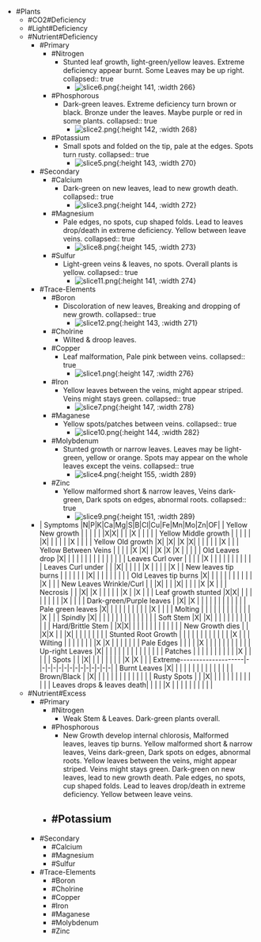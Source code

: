 - #Plants
	- #CO2#Deficiency
	- #Light#Deficiency
	- #Nutrient#Deficiency
		- #Primary
			- #Nitrogen
				- Stunted leaf growth, light-green/yellow leaves. Extreme deficiency appear burnt. Some Leaves may be up right.
				  collapsed:: true
					- ![slice6.png](../assets/slice6_1672610144042_0.png){:height 141, :width 266}
			- #Phosphorous
				- Dark-green leaves. Extreme deficiency turn brown or black. Bronze under the leaves. Maybe purple or red in some plants.
				  collapsed:: true
					- ![slice2.png](../assets/slice2_1672610160012_0.png){:height 142, :width 268}
			- #Potassium
				- Small spots and folded on the tip, pale at the edges. Spots turn rusty.
				  collapsed:: true
					- ![slice5.png](../assets/slice5_1672610166079_0.png){:height 143, :width 270}
		- #Secondary
			- #Calcium
				- Dark-green on new leaves, lead to new growth death.
				  collapsed:: true
					- ![slice3.png](../assets/slice3_1672610182703_0.png){:height 144, :width 272}
			- #Magnesium
				- Pale edges, no spots, cup shaped folds. Lead to leaves drop/death in extreme deficiency. Yellow between leave veins.
				  collapsed:: true
					- ![slice8.png](../assets/slice8_1672610191798_0.png){:height 145, :width 273}
			- #Sulfur
				- Light-green veins & leaves, no spots. Overall plants is yellow.
				  collapsed:: true
					- ![slice11.png](../assets/slice11_1672610200804_0.png){:height 141, :width 274}
		- #Trace-Elements
			- #Boron
				- Discoloration of new leaves, Breaking and dropping of new growth.
				  collapsed:: true
					- ![slice12.png](../assets/slice12_1672610207854_0.png){:height 143, :width 271}
			- #Cholrine
				- Wilted & droop leaves.
			- #Copper
				- Leaf malformation, Pale pink between veins.
				  collapsed:: true
					- ![slice1.png](../assets/slice1_1672610083579_0.png){:height 147, :width 276}
			- #Iron
				- Yellow leaves between the veins, might appear striped. Veins might stays green.
				  collapsed:: true
					- ![slice7.png](../assets/slice7_1672610220215_0.png){:height 147, :width 278}
			- #Maganese
				- Yellow spots/patches between veins.
				  collapsed:: true
					- ![slice10.png](../assets/slice10_1672610234961_0.png){:height 144, :width 282}
			- #Molybdenum
				- Stunted growth or narrow leaves. Leaves may be light-green, yellow or orange. Spots may appear on the whole leaves except the veins.
				  collapsed:: true
					- ![slice4.png](../assets/slice4_1672610243211_0.png){:height 155, :width 289}
			- #Zinc
				- Yellow malformed short & narrow leaves, Veins dark-green, Dark spots on edges, abnormal roots.
				  collapsed:: true
					- ![slice9.png](../assets/slice9_1672610253586_0.png){:height 151, :width 289}
		- | Symptoms                   |N|P|K|Ca|Mg|S|B|Cl|Cu|Fe|Mn|Mo|Zn|OF|
		  | Yellow New growth          | | | |  |  |X|X|  |  |  |X |  |  |  |
		  | Yellow Middle growth       | | | |  |  |X| |  |  |  |  |X |  |  |
		  | Yellow Old growth          |X| |X|  |X |X| |  |  |  |  |  |X |  |
		  | Yellow Between Veins       | | | |  |X |X| |  |X |X |X |  |  |  |
		  | Old Leaves drop            |X| | |  |  | | |  |  |  |  |  |  |  |
		  | Leaves Curl over           | | | |  |X | | |  |  |  |  |  |  |  |
		  | Leaves Curl under          | | |X|  |  | | |  |X |  |  |  |  |X |
		  | New leaves tip burns       | | | |  |  | |X|  |  |  |  |  |  |  |
		  | Old Leaves tip burns       |X| | |  |  | | |  |  |  |  |  |X |  |
		  | New Leaves Wrinkle/Curl    | | |X|  |  | |X|  |  |  |  |X |X |  |
		  | Necrosis                   | | |X|  |X | | |  |  |  |X |  |X |  |
		  | Leaf growth stunted        |X|X| |  |  | | |  |  |  |  |X |  |  |
		  | Dark-green/Purple leaves   | |X| |X |  | | |  |  |  |  |  |  |  |
		  | Pale green leaves          |X| | |  |  | | |  |  |  |  |X |  |  |
		  | Molting                    | | | |  |  | | |  |  |  |  |  |X |  |
		  | Spindly                    |X| | |  |  | | |  |  |  |  |  |  |  |
		  | Soft Stem                  |X| |X|  |  | | |  |  |  |  |  |  |  |
		  | Hard/Brittle Stem          | |X|X|  |  | | |  |  |  |  |  |  |  |
		  | New Growth dies            | | |X|X |  | |X|  |  |  |  |  |  |  |
		  | Stunted Root Growth        | | | |  |  | | |  |  |  |  |  |X |  |
		  | Wilting                    | | | |  |  | | |X |X |  |  |  |  |  |
		  | Pale Edges                 | | | |  |X | | |  |  |  |  |  |  |  |
		  | Up-right Leaves            |X| | |  |  | | |  |  |  |  |  |  |  |
		  | Patches                    | | | |  |  | | |  |  |  |X |  |  |  |
		  | Spots                      | | |X|  |  | | |  |  |  |  |X |X |  |
		  | Extreme--------------------|-|-|-|-|-|-|-|-|-|-|-|-|-|-|
		  | Burnt Leaves               |X| | |  |  | | |  |  |  |  |  |  |  |
		  | Brown/Black                | |X| |  |  | | |  |  |  |  |  |  |  |
		  | Rusty Spots                | | |X|  |  | | |  |  |  |  |  |  |  |
		  | Leaves drops & leaves death| | | |  |X | | |  |  |  |  |  |  |  |
	- #Nutrient#Excess
		- #Primary
			- #Nitrogen
				- Weak Stem & Leaves. Dark-green plants overall.
			- #Phosphorous
				- New Growth develop internal chlorosis, Malformed leaves, leaves tip burns. Yellow malformed short & narrow leaves, Veins dark-green, Dark spots on edges, abnormal roots. Yellow leaves between the veins, might appear striped. Veins might stays green. Dark-green on new leaves, lead to new growth death. Pale edges, no spots, cup shaped folds. Lead to leaves drop/death in extreme deficiency. Yellow between leave veins.
			- #Potassium
				-
		- #Secondary
			- #Calcium
			- #Magnesium
			- #Sulfur
		- #Trace-Elements
			- #Boron
			- #Cholrine
			- #Copper
			- #Iron
			- #Maganese
			- #Molybdenum
			- #Zinc